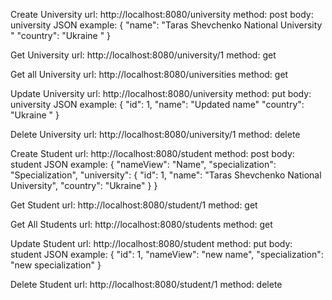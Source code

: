 Create University
url: http://localhost:8080/university
method: post
body: university JSON
example: {
             "name": "Taras Shevchenko National University "
             "country": "Ukraine "
         }
         
Get University
url: http://localhost:8080/university/1
method: get
         
Get all University
url: http://localhost:8080/universities
method: get

Update University
url: http://localhost:8080/university
method: put
body: university JSON
example: {
             "id": 1,
             "name": "Updated name"
             "country": "Ukraine "
         }
         
Delete University
url: http://localhost:8080/university/1
method: delete

Create Student 
url: http://localhost:8080/student
method: post
body: student JSON
example:     {
                 "nameView": "Name",
                 "specialization": "Specialization",
                 "university": {
                     "id": 1,
                     "name": "Taras Shevchenko National University",
                     "country": "Ukraine"
                 }
             }

Get Student 
url: http://localhost:8080/student/1
method: get

Get All Students
url: http://localhost:8080/students
method: get

Update Student
url: http://localhost:8080/student
method: put
body: student JSON
example:     {
                 "id": 1,
                 "nameView": "new name",
                 "specialization": "new specialization"
             }
             
Delete Student
url: http://localhost:8080/student/1
method: delete

